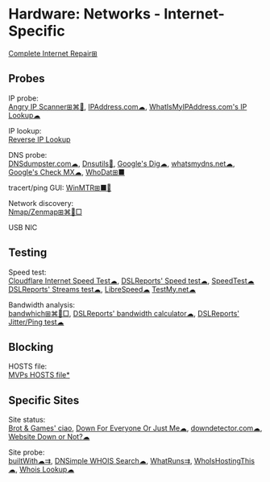 # Hardware: Networks - Internet-Specific

[Complete Internet Repair⊞](https://www.rizonesoft.com/downloads/complete-internet-repair/)

## Probes

IP probe:  
[Angry IP Scanner⊞⌘🐧](https://angryip.org/),
[IPAddress.com☁](https://www.ipaddress.com/),
[WhatIsMyIPAddress.com's IP Lookup☁](https://whatismyipaddress.com/ip-lookup)

IP lookup:  
[Reverse IP Lookup](https://www.yougetsignal.com/tools/web-sites-on-web-server/)

DNS probe:  
[DNSdumpster.com☁](https://dnsdumpster.com/),
[Dnsutils🐧](https://packages.debian.org/jessie/dnsutils),
[Google's Dig☁](https://toolbox.googleapps.com/apps/dig/),
[whatsmydns.net☁](https://www.whatsmydns.net/),
[Google's Check MX☁](https://toolbox.googleapps.com/apps/checkmx/),
[WhoDat⊞■](https://portableapps.com/apps/utilities/whodat-portable)

tracert/ping GUI:
[WinMTR⊞■🐧](https://www.bitwizard.nl/mtr/)

Network discovery:  
[Nmap/Zenmap⊞⌘🐧□](https://nmap.org/)

USB NIC

## Testing

Speed test:  
[Cloudflare Internet Speed Test☁](https://speed.cloudflare.com/),
[DSLReports' Speed test☁](https://www.dslreports.com/speedtest),
[SpeedTest☁](https://www.speedtest.net/)
[DSLReports' Streams test☁](http://www.dslreports.com/tools/streamtest),
[LibreSpeed☁](https://librespeed.org/)
[TestMy.net☁](https://testmy.net/)

Bandwidth analysis:  
[bandwhich⊞⌘🐧□](https://github.com/imsnif/bandwhich),
[DSLReports' bandwidth calculator☁](http://www.dslreports.com/calculator),
[DSLReports' Jitter/Ping test☁](https://www.dslreports.com/tools/pingtest)

## Blocking

HOSTS file:  
[MVPs HOSTS file*](https://winhelp2002.mvps.org/hosts.htm)

## Specific Sites

Site status:  
[Brot & Games' ciao](https://brotandgames.com/ciao/),
[Down For Everyone Or Just Me☁](https://downforeveryoneorjustme.com/),
[downdetector.com☁](https://downdetector.com/),
[Website Down or Not?☁](https://www.websiteplanet.com/webtools/down-or-not/)

Site probe:  
[builtWith☁⇉](https://builtwith.com/),
[DNSimple WHOIS Search☁](https://dnsimple.com/whois),
[WhatRuns⇉](https://www.whatruns.com/),
[WhoIsHostingThis☁](https://www.whoishostingthis.com/),
[Whois Lookup☁](https://whois.domaintools.com/)
